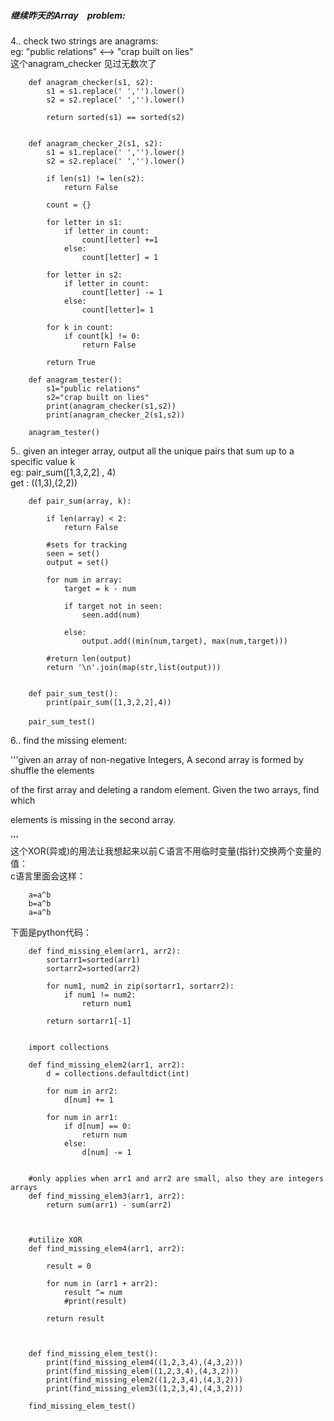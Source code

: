 ##### 继续昨天的Array　problem:

4.. check two strings are anagrams:  
    eg: "public relations" <--> "crap built on lies"  
    这个anagram_checker 见过无数次了  

        def anagram_checker(s1, s2):
            s1 = s1.replace(' ','').lower()
            s2 = s2.replace(' ','').lower()
            
            return sorted(s1) == sorted(s2)
        
        
        def anagram_checker_2(s1, s2):
            s1 = s1.replace(' ','').lower()
            s2 = s2.replace(' ','').lower()
            
            if len(s1) != len(s2):
                return False 
            
            count = {}
            
            for letter in s1:
                if letter in count:
                    count[letter] +=1 
                else:
                    count[letter] = 1
            
            for letter in s2:
                if letter in count:
                    count[letter] -= 1
                else:
                    count[letter]= 1
            
            for k in count:
                if count[k] != 0:
                    return False 
            
            return True 
        
        def anagram_tester():
            s1="public relations"
            s2="crap built on lies"
            print(anagram_checker(s1,s2))
            print(anagram_checker_2(s1,s2))
            
        anagram_tester() 


5.. given an integer array, output all the unique pairs that sum up to a specific value k  
    eg: pair_sum([1,3,2,2] , 4)  
    get : ((1,3),(2,2))  


        def pair_sum(array, k):
            
            if len(array) < 2:
                return False 
            
            #sets for tracking 
            seen = set()
            output = set()
            
            for num in array:
                target = k - num 
                
                if target not in seen:
                    seen.add(num)
            
                else:
                    output.add((min(num,target), max(num,target)))
                        
            #return len(output)
            return '\n'.join(map(str,list(output)))
        
         
        def pair_sum_test():
            print(pair_sum([1,3,2,2],4))
        
        pair_sum_test()　　


6.. find the missing element:  

'''given an array of non-negative Integers, A second array is formed by shuffle the elements

of the first array and deleting a random element. Given the two arrays, find which

elements is missing in the second array.

'''  
这个XOR(异或)的用法让我想起来以前Ｃ语言不用临时变量(指针)交换两个变量的值：  
c语言里面会这样：  

        a=a^b
        b=a^b
        a=a^b
        
下面是python代码：

        def find_missing_elem(arr1, arr2):
            sortarr1=sorted(arr1)
            sortarr2=sorted(arr2)
            
            for num1, num2 in zip(sortarr1, sortarr2):
                if num1 != num2:
                    return num1 
            
            return sortarr1[-1]
        
        
        import collections
        
        def find_missing_elem2(arr1, arr2):
            d = collections.defaultdict(int)
            
            for num in arr2:
                d[num] += 1
            
            for num in arr1:
                if d[num] == 0:
                    return num
                else:
                    d[num] -= 1
                
        
        #only applies when arr1 and arr2 are small, also they are integers arrays 
        def find_missing_elem3(arr1, arr2):
            return sum(arr1) - sum(arr2)
            
        
        
        #utilize XOR 
        def find_missing_elem4(arr1, arr2):
            
            result = 0
            
            for num in (arr1 + arr2):
                result ^= num 
                #print(result)
            
            return result 
        
        
        
        def find_missing_elem_test():
            print(find_missing_elem4((1,2,3,4),(4,3,2)))
            print(find_missing_elem((1,2,3,4),(4,3,2)))
            print(find_missing_elem2((1,2,3,4),(4,3,2)))
            print(find_missing_elem3((1,2,3,4),(4,3,2)))
        
        find_missing_elem_test()